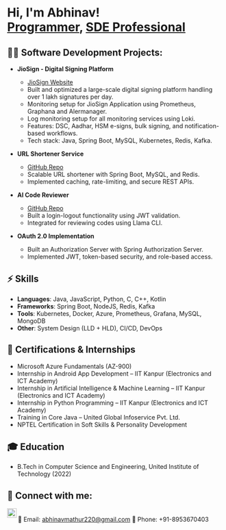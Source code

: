 <h1>Hi, I'm Abhinav! <br/><a href="https://github.com/abhinavchandra">Programmer</a>, <a href="https://www.linkedin.com/in/abhinav-chandra-29768a202/">SDE Professional</a></h1>

<h2>👨‍💻 Software Development Projects:</h2>

- <b>JioSign - Digital Signing Platform</b>  
  - [JioSign Website](https://jiosign.com)  
  - Built and optimized a large-scale digital signing platform handling over 1 lakh signatures per day.
  - Monitoring setup for JioSign Application using Prometheus, Graphana and Alermanager.
  - Log monitoring setup for all monitoring services using Loki. 
  - Features: DSC, Aadhar, HSM e-signs, bulk signing, and notification-based workflows.  
  - Tech stack: Java, Spring Boot, MySQL, Kubernetes, Redis, Kafka.  

- <b>URL Shortener Service</b>  
  - [GitHub Repo](https://github.com/abhinavmathur220/url-shortener.git)  
  - Scalable URL shortener with Spring Boot, MySQL, and Redis.  
  - Implemented caching, rate-limiting, and secure REST APIs.
    
- <b>AI Code Reviewer</b>
  - [GitHub Repo](https://github.com/abhinavmathur220/ai_code_reviewer.git)
  - Built a login-logout functionality using JWT validation.  
  - Integrated for reviewing codes using Llama CLI.
    
- <b>OAuth 2.0 Implementation</b>  
  - Built an Authorization Server with Spring Authorization Server.  
  - Implemented JWT, token-based security, and role-based access.  


<h2>⚡ Skills</h2>

- **Languages**: Java, JavaScript, Python, C, C++, Kotlin  
- **Frameworks**: Spring Boot, NodeJS, Redis, Kafka  
- **Tools**: Kubernetes, Docker, Azure, Prometheus, Grafana, MySQL, MongoDB  
- **Other**: System Design (LLD + HLD), CI/CD, DevOps  

<h2>📜 Certifications & Internships</h2>

- Microsoft Azure Fundamentals (AZ-900)  
- Internship in Android App Development – IIT Kanpur (Electronics and ICT Academy)  
- Internship in Artificial Intelligence & Machine Learning – IIT Kanpur (Electronics and ICT Academy)  
- Internship in Python Programming – IIT Kanpur (Electronics and ICT Academy)  
- Training in Core Java – United Global Infoservice Pvt. Ltd.  
- NPTEL Certification in Soft Skills & Personality Development  

<h2>🎓 Education</h2>

- B.Tech in Computer Science and Engineering, United Institute of Technology (2022)  

<h2> 🤳 Connect with me:</h2>

[<img align="left" alt="Abhinav | LinkedIn" width="22px" src="https://cdn.jsdelivr.net/npm/simple-icons@v3/icons/linkedin.svg" />][linkedin]  
📧 Email: abhinavmathur220@gmail.com
📱 Phone: +91-8953670403  

[linkedin]: https://www.linkedin.com/in/abhinav-chandra-29768a202/
